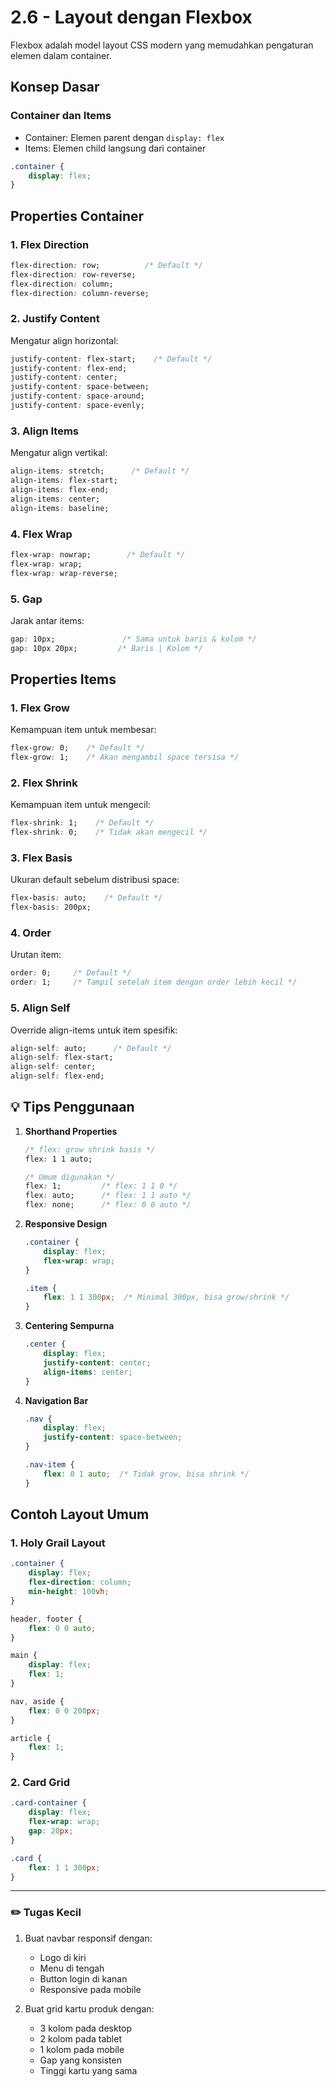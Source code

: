 # 2.6 - Layout dengan Flexbox

Flexbox adalah model layout CSS modern yang memudahkan pengaturan elemen dalam container.

## Konsep Dasar

### Container dan Items
- Container: Elemen parent dengan `display: flex`
- Items: Elemen child langsung dari container

```css
.container {
    display: flex;
}
```

## Properties Container

### 1. Flex Direction
```css
flex-direction: row;          /* Default */
flex-direction: row-reverse;
flex-direction: column;
flex-direction: column-reverse;
```

### 2. Justify Content
Mengatur align horizontal:
```css
justify-content: flex-start;    /* Default */
justify-content: flex-end;
justify-content: center;
justify-content: space-between;
justify-content: space-around;
justify-content: space-evenly;
```

### 3. Align Items
Mengatur align vertikal:
```css
align-items: stretch;      /* Default */
align-items: flex-start;
align-items: flex-end;
align-items: center;
align-items: baseline;
```

### 4. Flex Wrap
```css
flex-wrap: nowrap;        /* Default */
flex-wrap: wrap;
flex-wrap: wrap-reverse;
```

### 5. Gap
Jarak antar items:
```css
gap: 10px;               /* Sama untuk baris & kolom */
gap: 10px 20px;         /* Baris | Kolom */
```

## Properties Items

### 1. Flex Grow
Kemampuan item untuk membesar:
```css
flex-grow: 0;    /* Default */
flex-grow: 1;    /* Akan mengambil space tersisa */
```

### 2. Flex Shrink
Kemampuan item untuk mengecil:
```css
flex-shrink: 1;    /* Default */
flex-shrink: 0;    /* Tidak akan mengecil */
```

### 3. Flex Basis
Ukuran default sebelum distribusi space:
```css
flex-basis: auto;    /* Default */
flex-basis: 200px;
```

### 4. Order
Urutan item:
```css
order: 0;     /* Default */
order: 1;     /* Tampil setelah item dengan order lebih kecil */
```

### 5. Align Self
Override align-items untuk item spesifik:
```css
align-self: auto;      /* Default */
align-self: flex-start;
align-self: center;
align-self: flex-end;
```

## 💡 Tips Penggunaan

1. **Shorthand Properties**
   ```css
   /* flex: grow shrink basis */
   flex: 1 1 auto;
   
   /* Umum digunakan */
   flex: 1;         /* flex: 1 1 0 */
   flex: auto;      /* flex: 1 1 auto */
   flex: none;      /* flex: 0 0 auto */
   ```

2. **Responsive Design**
   ```css
   .container {
       display: flex;
       flex-wrap: wrap;
   }
   
   .item {
       flex: 1 1 300px;  /* Minimal 300px, bisa grow/shrink */
   }
   ```

3. **Centering Sempurna**
   ```css
   .center {
       display: flex;
       justify-content: center;
       align-items: center;
   }
   ```

4. **Navigation Bar**
   ```css
   .nav {
       display: flex;
       justify-content: space-between;
   }
   
   .nav-item {
       flex: 0 1 auto;  /* Tidak grow, bisa shrink */
   }
   ```

## Contoh Layout Umum

### 1. Holy Grail Layout
```css
.container {
    display: flex;
    flex-direction: column;
    min-height: 100vh;
}

header, footer {
    flex: 0 0 auto;
}

main {
    display: flex;
    flex: 1;
}

nav, aside {
    flex: 0 0 200px;
}

article {
    flex: 1;
}
```

### 2. Card Grid
```css
.card-container {
    display: flex;
    flex-wrap: wrap;
    gap: 20px;
}

.card {
    flex: 1 1 300px;
}
```

---

### ✏️ **Tugas Kecil**

1. Buat navbar responsif dengan:
   - Logo di kiri
   - Menu di tengah
   - Button login di kanan
   - Responsive pada mobile

2. Buat grid kartu produk dengan:
   - 3 kolom pada desktop
   - 2 kolom pada tablet
   - 1 kolom pada mobile
   - Gap yang konsisten
   - Tinggi kartu yang sama

